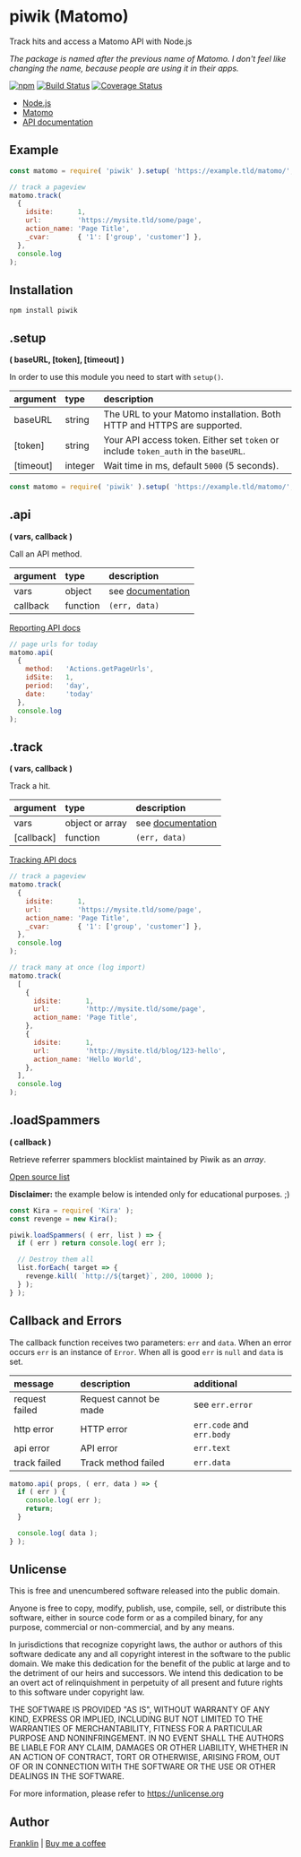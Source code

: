# piwik (Matomo)

Track hits and access a Matomo API with Node.js

_The package is named after the previous name of Matomo.
I don't feel like changing the name, because people are using it in their apps._

[![npm](https://img.shields.io/npm/v/piwik.svg?maxAge=3600)](https://github.com/fvdm/nodejs-piwik/blob/master/CHANGELOG.md)
[![Build Status](https://travis-ci.org/fvdm/nodejs-piwik.svg?branch=master)](https://travis-ci.org/fvdm/nodejs-piwik)
[![Coverage Status](https://coveralls.io/repos/github/fvdm/nodejs-piwik/badge.svg?branch=master)](https://coveralls.io/github/fvdm/nodejs-piwik?branch=master)

* [Node.js](https://nodejs.org)
* [Matomo](https://matomo.org)
* [API documentation](https://developer.matomo.org/api-reference/reporting-api-introduction)


## Example

```js
const matomo = require( 'piwik' ).setup( 'https://example.tld/matomo/', 'abc123' );

// track a pageview
matomo.track(
  {
    idsite:      1,
    url:         'https://mysite.tld/some/page',
    action_name: 'Page Title',
    _cvar:       { '1': ['group', 'customer'] },
  },
  console.log
);
```


## Installation

`npm install piwik`


## .setup
**( baseURL, [token], [timeout] )**

In order to use this module you need to start with `setup()`.

argument  | type    | description
:---------|:--------|:-----------
baseURL   | string  | The URL to your Matomo installation. Both HTTP and HTTPS are supported.
[token]   | string  | Your API access token. Either set `token` or include `token_auth` in the `baseURL`.
[timeout] | integer | Wait time in ms, default `5000` (5 seconds).

```js
const matomo = require( 'piwik' ).setup( 'https://example.tld/matomo/', 'abc123' );
```


## .api
**( vars, callback )**

Call an API method.


argument | type     | description
:--------|:---------|:----------------------
vars     | object   | see [documentation](https://developer.matomo.org/api-reference/reporting-api-introduction)
callback | function | `(err, data)`


[Reporting API docs](https://developer.matomo.org/api-reference/reporting-api-introduction)


```js
// page urls for today
matomo.api(
  {
    method:   'Actions.getPageUrls',
    idSite:   1,
    period:   'day',
    date:     'today'
  },
  console.log
);
```


## .track
**( vars, callback )**

Track a hit.


argument   | type            | description
:----------|:----------------|:-----------
vars       | object or array | see [documentation](https://developer.matomo.org/api-reference/tracking-api)
[callback] | function        | `(err, data)`


[Tracking API docs](https://developer.matomo.org/api-reference/tracking-api)


```js
// track a pageview
matomo.track(
  {
    idsite:      1,
    url:         'https://mysite.tld/some/page',
    action_name: 'Page Title',
    _cvar:       { '1': ['group', 'customer'] },
  },
  console.log
);

// track many at once (log import)
matomo.track(
  [
    {
      idsite:      1,
      url:         'http://mysite.tld/some/page',
      action_name: 'Page Title',
    },
    {
      idsite:      1,
      url:         'http://mysite.tld/blog/123-hello',
      action_name: 'Hello World',
    },
  ],
  console.log
);
```


## .loadSpammers
**( callback )**

Retrieve referrer spammers blocklist maintained by Piwik as an _array_.

[Open source list](https://github.com/matomo-org/referrer-spam-blacklist)

**Disclaimer:** the example below is intended only for educational purposes. ;)

```js
const Kira = require( 'Kira' );
const revenge = new Kira();

piwik.loadSpammers( ( err, list ) => {
  if ( err ) return console.log( err );

  // Destroy them all
  list.forEach( target => {
    revenge.kill( `http://${target}`, 200, 10000 );
  } );
} );
```


## Callback and Errors

The callback function receives two parameters: `err` and `data`.
When an error occurs `err` is an instance of `Error`.
When all is good `err` is `null` and `data` is set.


message          | description            | additional
:----------------|:-----------------------|:----------
request failed   | Request cannot be made | see `err.error`
http error       | HTTP error             | `err.code` and `err.body`
api error        | API error              | `err.text`
track failed     | Track method failed    | `err.data`


```js
matomo.api( props, ( err, data ) => {
  if ( err ) {
    console.log( err );
    return;
  }

  console.log( data );
} );
```


## Unlicense

This is free and unencumbered software released into the public domain.

Anyone is free to copy, modify, publish, use, compile, sell, or
distribute this software, either in source code form or as a compiled
binary, for any purpose, commercial or non-commercial, and by any
means.

In jurisdictions that recognize copyright laws, the author or authors
of this software dedicate any and all copyright interest in the
software to the public domain. We make this dedication for the benefit
of the public at large and to the detriment of our heirs and
successors. We intend this dedication to be an overt act of
relinquishment in perpetuity of all present and future rights to this
software under copyright law.

THE SOFTWARE IS PROVIDED "AS IS", WITHOUT WARRANTY OF ANY KIND,
EXPRESS OR IMPLIED, INCLUDING BUT NOT LIMITED TO THE WARRANTIES OF
MERCHANTABILITY, FITNESS FOR A PARTICULAR PURPOSE AND NONINFRINGEMENT.
IN NO EVENT SHALL THE AUTHORS BE LIABLE FOR ANY CLAIM, DAMAGES OR
OTHER LIABILITY, WHETHER IN AN ACTION OF CONTRACT, TORT OR OTHERWISE,
ARISING FROM, OUT OF OR IN CONNECTION WITH THE SOFTWARE OR THE USE OR
OTHER DEALINGS IN THE SOFTWARE.

For more information, please refer to <https://unlicense.org>


## Author

[Franklin](https://fvdm.com)
| [Buy me a coffee](https://fvdm.com/donating)
